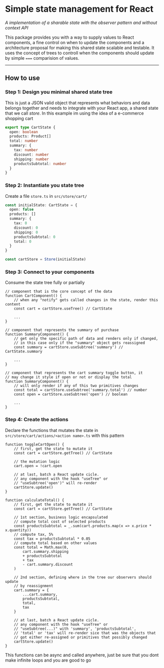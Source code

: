 # Simple state management for React
*A implementation of a sharable state with the observer pattern and without context API*

This package provides you with a way to supply values to React components, a fine control on when to update the components and a architecture proposal for making this shared state scalable and testable. It uses the concept of trees to controll when the components should update by simple `===` comparision of values.

---
## How to use

### Step 1: Design you minimal shared state tree
This is just a JSON valid object that represents what behaviors and data belongs together and needs to integrate with your React app, a shared state that we call *store*. In this example im using the idea of a e-commerce shopping cart
```ts
export type CartState {
  open: boolean
  products: Product[]
  total: number
  summary: {
    tax: number
    discount: number
    shipping: number
    productsSubtotal: number
  }
}
```

### Step 2: Instantiate you state tree
Create a file `store.ts` in `src/store/cart/`
```ts
const initialState: CartState = {
  open: false
  products: []
  summary: {
    tax: 0
    discount: 0
    shipping: 0
    productsSubtotal: 0
    total: 0
  }
}

const cartStore = Store(initialState)
```
### Step 3: Connect to your components
Consume the state tree fully or partially
```tsx
// component that is the core concept of the data
function CartComponent() {
    // when any "notify" gets called changes in the state, render this content
    const cart = cartStore.useTree() // CartState

    ...
}
```

```tsx
// component that represents the summary of purchase
function SummaryComponent() {
    // get only the specific path of data and renders only if changed,
    // in this case only if the "summary" object gets reassigned
    const summary = cartStore.useSubtree('summary') // CartState.summary

    ...
}
```

```tsx
// component that represents the cart summary toggle button, it
// may change it style if open or not or display the total
function SummaryComponent() {
    // will only render if any of this two primitives changes
    const total = cartStore.useSubtree('summary.total') // number
    const open = cartStore.useSubtree('open') // boolean

    ...
}
```

### Step 4: Create the actions
Declare the functions that mutates the state in `src/store/cart/actions/<action name>.ts` with this pattern
```tsx
function toggleCartOpen() {
    // first, get the state to mutate it
    const cart = cartStore.getTree() // CartState

    // the mutation logic
    cart.open = !cart.open

    // at last, batch a React update cicle.
    // any component with the hook "useTree" or 
    // "useSubtree('open')" will re-render
    cartStore.update()
}
```

```tsx
function calculateTotal() {
    // first, get the state to mutate it
    const cart = cartStore.getTree() // CartState

    // 1st section, business logic encapsulated
    // compute total cost of selected products
    const productsSubtotal = _.sum(cart.products.map(x => x.price * x.quantity))
    // compute tax, 5%
    const tax = productsSubtotal * 0.05
    // compute total based on other values
    const total = Math.max(0,
        cart.summary.shipping
        + productsSubtotal
        + tax
        - cart.summary.discount
    )
    
    // 2nd section, defining where in the tree our observers should update
    // by reassignment
    cart.summary = {
        ...cart.summary,
        productsSubtotal,
        total,
        tax
    }

    // at last, batch a React update cicle.
    // any component with the hook "useTree" or 
    // "useSubtree(...)" with 'summary', 'productsSubtotal',
    // 'total' or 'tax' will re-render sice that was the objects that 
    // got either re-assigned or primitives that possibly changed
    cartStore.update()
}
```

This functions can be async and called anywhere, just be sure that you dont make infinite loops and you are good to go

